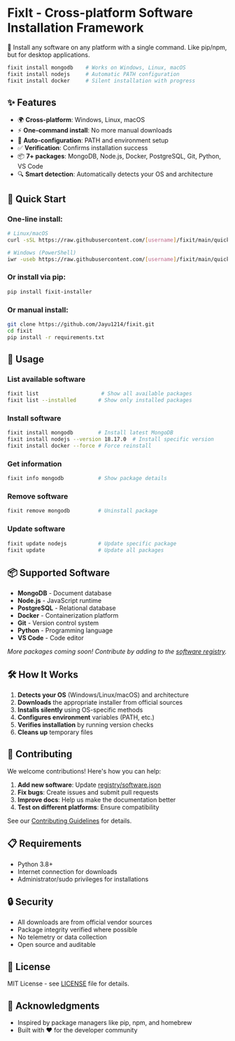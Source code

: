 # FixIt - Cross-platform Software Installation Framework

🚀 Install any software on any platform with a single command. Like pip/npm, but for desktop applications.

```bash
fixit install mongodb    # Works on Windows, Linux, macOS
fixit install nodejs     # Automatic PATH configuration
fixit install docker     # Silent installation with progress
```

## ✨ Features

- 🌍 **Cross-platform**: Windows, Linux, macOS
- ⚡ **One-command install**: No more manual downloads
- 🔧 **Auto-configuration**: PATH and environment setup
- ✅ **Verification**: Confirms installation success
- 📦 **7+ packages**: MongoDB, Node.js, Docker, PostgreSQL, Git, Python, VS Code
- 🔍 **Smart detection**: Automatically detects your OS and architecture

## 🚀 Quick Start

### One-line install:
```bash
# Linux/macOS
curl -sSL https://raw.githubusercontent.com/[username]/fixit/main/quick_install.sh | bash

# Windows (PowerShell)
iwr -useb https://raw.githubusercontent.com/[username]/fixit/main/quick_install.bat | iex
```

### Or install via pip:
```bash
pip install fixit-installer
```

### Or manual install:
```bash
git clone https://github.com/Jayu1214/fixit.git
cd fixit
pip install -r requirements.txt
```

## 📖 Usage

### List available software
```bash
fixit list                    # Show all available packages
fixit list --installed       # Show only installed packages
```

### Install software
```bash
fixit install mongodb        # Install latest MongoDB
fixit install nodejs --version 18.17.0  # Install specific version
fixit install docker --force # Force reinstall
```

### Get information
```bash
fixit info mongodb           # Show package details
```

### Remove software
```bash
fixit remove mongodb         # Uninstall package
```

### Update software
```bash
fixit update nodejs          # Update specific package
fixit update                 # Update all packages
```

## 📦 Supported Software

- **MongoDB** - Document database
- **Node.js** - JavaScript runtime
- **PostgreSQL** - Relational database  
- **Docker** - Containerization platform
- **Git** - Version control system
- **Python** - Programming language
- **VS Code** - Code editor

*More packages coming soon! Contribute by adding to the [software registry](registry/software.json).*

## 🛠️ How It Works

1. **Detects your OS** (Windows/Linux/macOS) and architecture
2. **Downloads** the appropriate installer from official sources
3. **Installs silently** using OS-specific methods
4. **Configures environment** variables (PATH, etc.)
5. **Verifies installation** by running version checks
6. **Cleans up** temporary files

## 🤝 Contributing

We welcome contributions! Here's how you can help:

1. **Add new software**: Update [registry/software.json](registry/software.json)
2. **Fix bugs**: Create issues and submit pull requests
3. **Improve docs**: Help us make the documentation better
4. **Test on different platforms**: Ensure compatibility

See our [Contributing Guidelines](CONTRIBUTING.md) for details.

## 📋 Requirements

- Python 3.8+
- Internet connection for downloads
- Administrator/sudo privileges for installations

## 🔒 Security

- All downloads are from official vendor sources
- Package integrity verified where possible
- No telemetry or data collection
- Open source and auditable

## 📄 License

MIT License - see [LICENSE](LICENSE) file for details.

## 🙏 Acknowledgments

- Inspired by package managers like pip, npm, and homebrew
- Built with ❤️ for the developer community
